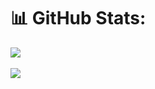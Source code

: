 
# 📊 GitHub Stats:
![](https://github-readme-streak-stats.herokuapp.com/?user=MarkoArsov&theme=dark&hide_border=false)<br/><br/>
![](https://github-readme-stats.vercel.app/api/top-langs/?username=MarkoArsov&theme=dark&hide_border=false&include_all_commits=true&count_private=true&layout=compact)
